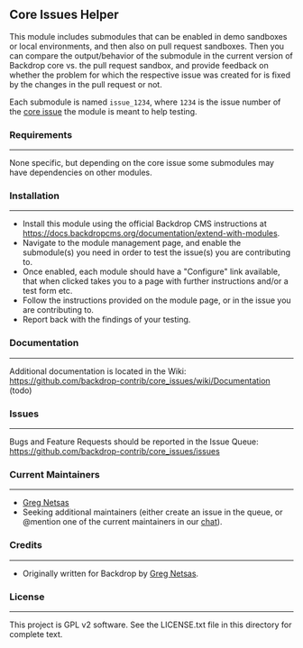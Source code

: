 ## Core Issues Helper

This module includes submodules that can be enabled in demo sandboxes or local
environments, and then also on pull request sandboxes. Then you can compare the
output/behavior of the submodule in the current version of Backdrop core vs. the
pull request sandbox, and provide feedback on whether the problem for which the
respective issue was created for is fixed by the changes in the pull request or
not.

Each submodule is named `issue_1234`, where `1234` is the issue number of the
[core issue](https://github.com/backdrop/backdrop-issues/issues) the module is
meant to help testing.

### Requirements
---

None specific, but depending on the core issue some submodules may have
dependencies on other modules.

### Installation
---

- Install this module using the official Backdrop CMS instructions at
  https://docs.backdropcms.org/documentation/extend-with-modules.
- Navigate to the module management page, and enable the submodule(s) you need
  in order to test the issue(s) you are contributing to.
- Once enabled, each module should have a "Configure" link available, that when
  clicked takes you to a page with further instructions and/or a test form etc.
- Follow the instructions provided on the module page, or in the issue you are
  contributing to.
- Report back with the findings of your testing.

### Documentation
---

Additional documentation is located in the Wiki:
https://github.com/backdrop-contrib/core_issues/wiki/Documentation (todo)


### Issues
---

Bugs and Feature Requests should be reported in the Issue Queue:
https://github.com/backdrop-contrib/core_issues/issues

### Current Maintainers
---

- [Greg Netsas](https://github.com/klonos)
- Seeking additional maintainers (either create an issue in the queue, or
  @mention one of the current maintainers in our [chat](https://backdrop.zulipchat.com/#narrow/stream/218635-Backdrop/topic/Core.20Issues.20Helper)).

### Credits
---

- Originally written for Backdrop by [Greg Netsas](https://github.com/klonos).

### License
---

This project is GPL v2 software.
See the LICENSE.txt file in this directory for complete text.
